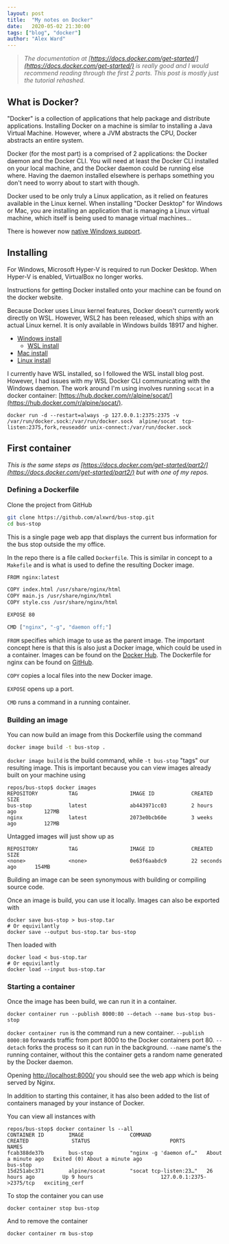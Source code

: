 ```yaml
---
layout: post
title:  "My notes on Docker"
date:   2020-05-02 21:30:00
tags: ["blog", "docker"]
author: "Alex Ward"
---
```


> *The documentation at [https://docs.docker.com/get-started/](https://docs.docker.com/get-started/) is really good and I would recommend reading through the first 2 parts. This post is mostly just the tutorial rehashed.*

## What is Docker?

"Docker" is a collection of applications that help package and distribute applications. Installing Docker on a machine is similar to installing a Java Virtual Machine. However, where a JVM abstracts the CPU, Docker abstracts an entire system.

<!-- more -->

Docker (for the most part) is a comprised of 2 applications: the Docker daemon and the Docker CLI. You will need at least the Docker CLI installed on your local machine, and the Docker daemon could be running else where. Having the daemon installed elsewhere is perhaps something you don't need to worry about to start with though.

Docker used to be only truly a Linux application, as it relied on features available in the Linux kernel. When installing "Docker Desktop" for Windows or Mac, you are installing an application that is managing a Linux virtual machine, which itself is being used to manage virtual machines...

There is however now [native Windows support](https://www.docker.com/blog/build-your-first-docker-windows-server-container/).

## Installing

For Windows, Microsoft Hyper-V is required to run Docker Desktop. When Hyper-V is enabled, VirtualBox no longer works.

Instructions for getting Docker installed onto your machine can be found on the docker website.

Because Docker uses Linux kernel features, Docker doesn't currently work directly on WSL. However, WSL2 has been released, which ships with an actual Linux kernel. It is only available in Windows builds 18917 and higher.

- [Windows install](https://docs.docker.com/docker-for-windows/install/)
    - [WSL install](https://nickjanetakis.com/blog/setting-up-docker-for-windows-and-wsl-to-work-flawlessly)
- [Mac install](https://docs.docker.com/docker-for-mac/install/)
- [Linux install](https://docs.docker.com/install/linux/docker-ce/ubuntu/)

I currently have WSL installed, so I followed the WSL install blog post. However, I had issues with my WSL Docker CLI communicating with the Windows daemon. The work around I'm using involves running `socat` in a docker container: [https://hub.docker.com/r/alpine/socat/](https://hub.docker.com/r/alpine/socat/).

```
docker run -d --restart=always -p 127.0.0.1:2375:2375 -v /var/run/docker.sock:/var/run/docker.sock  alpine/socat  tcp-listen:2375,fork,reuseaddr unix-connect:/var/run/docker.sock
```

## First container

*This is the same steps as [https://docs.docker.com/get-started/part2/](https://docs.docker.com/get-started/part2/) but with one of my repos.*

### Defining a Dockerfile

Clone the project from GitHub

```bash
git clone https://github.com/alxwrd/bus-stop.git
cd bus-stop
```

This is a single page web app that displays the current bus information for the bus stop outside the my office.

In the repo there is a file called `Dockerfile`. This is similar in concept to a `Makefile` and is what is used to define the resulting Docker image.

```bash
FROM nginx:latest

COPY index.html /usr/share/nginx/html
COPY main.js /usr/share/nginx/html
COPY style.css /usr/share/nginx/html

EXPOSE 80

CMD ["nginx", "-g", "daemon off;"]
```

`FROM` specifies which image to use as the parent image. The important concept here is that this is also just a Docker image, which could be used in a container. Images can be found on the [Docker Hub](https://hub.docker.com/). The Dockerfile for nginx can be found on [GitHub](https://github.com/nginxinc/docker-nginx/blob/master/mainline/alpine/Dockerfile).

`COPY` copies a local files into the new Docker image.

`EXPOSE` opens up a port.

`CMD` runs a command in a running container.

### Building an image

You can now build an image from this Dockerfile using the command

```bash
docker image build -t bus-stop .
```

`docker image build` is the build command, while `-t bus-stop` "tags" our resulting image. This is important because you can view images already built on your machine using 

```
repos/bus-stop$ docker images
REPOSITORY          TAG                 IMAGE ID            CREATED             SIZE
bus-stop            latest              ab443971cc03        2 hours ago         127MB
nginx               latest              2073e0bcb60e        3 weeks ago         127MB
```

Untagged images will just show up as

```
REPOSITORY          TAG                 IMAGE ID            CREATED             SIZE
<none>              <none>              0e63f6aabdc9        22 seconds ago      154MB
```

Building an image can be seen synonymous with building or compiling source code.

Once an image is build, you can use it locally. Images can also be exported with

```
docker save bus-stop > bus-stop.tar
# Or equivilantly
docker save --output bus-stop.tar bus-stop
```

Then loaded with

```
docker load < bus-stop.tar
# Or equivilantly
docker load --input bus-stop.tar
```

### Starting a container

Once the image has been build, we can run it in a container.

```
docker container run --publish 8000:80 --detach --name bus-stop bus-stop
```

`docker container run` is the command run a new container. `--publish 8000:80` forwards traffic from port 8000 to the Docker containers port 80. `--detach` forks the process so it can run in the background. `--name` name's the running container, without this the container gets a random name generated by the Docker daemon. 

Opening [http://localhost:8000/](http://localhost:8000/) you should see the web app which is being served by Nginx.

In addition to starting this container, it has also been added to the list of containers managed by your instance of Docker.

You can view all instances with

```
repos/bus-stop$ docker container ls --all
CONTAINER ID        IMAGE               COMMAND                  CREATED              STATUS                          PORTS                      NAMES
fcab388de37b        bus-stop            "nginx -g 'daemon of…"   About a minute ago   Exited (0) About a minute ago                              bus-stop
15d251abc371        alpine/socat        "socat tcp-listen:23…"   26 hours ago         Up 9 hours                      127.0.0.1:2375->2375/tcp   exciting_cerf
```

To stop the container you can use

```
docker container stop bus-stop
```

And to remove the container

```
docker container rm bus-stop
```
